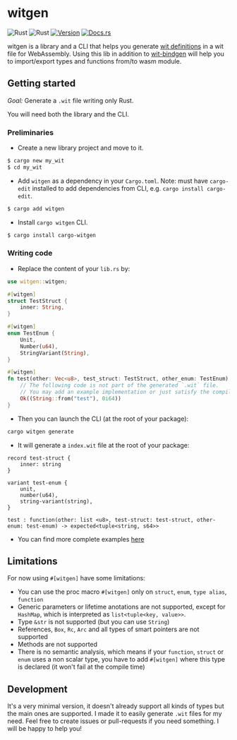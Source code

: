 # witgen

![Rust](https://img.shields.io/badge/rust-stable-brightgreen.svg)
![Rust](https://github.com/bnjjj/witgen/workflows/Rust/badge.svg)
[![Version](https://img.shields.io/crates/v/witgen.svg)](https://crates.io/crates/witgen)
[![Docs.rs](https://docs.rs/witgen/badge.svg)](https://docs.rs/witgen)

witgen is a library and a CLI that helps you generate [wit definitions](https://github.com/bytecodealliance/wit-bindgen/blob/main/WIT.md) in a wit file for WebAssembly. Using this lib in addition to [wit-bindgen](https://github.com/bytecodealliance/wit-bindgen) will help you to import/export types and functions from/to wasm module.

## Getting started

_Goal:_ Generate a `.wit` file writing only Rust.

You will need both the library and the CLI.

### Preliminaries

- Create a new library project and move to it.

```bash
$ cargo new my_wit
$ cd my_wit
```

- Add `witgen` as a dependency in your `Cargo.toml`. Note: must have `cargo-edit` installed to add dependencies from CLI, e.g. `cargo install cargo-edit`.

```bash
$ cargo add witgen
```

- Install `cargo witgen` CLI.

```bash
$ cargo install cargo-witgen
```

### Writing code

- Replace the content of your `lib.rs` by:

```rust
use witgen::witgen;

#[witgen]
struct TestStruct {
    inner: String,
}

#[witgen]
enum TestEnum {
    Unit,
    Number(u64),
    StringVariant(String),
}

#[witgen]
fn test(other: Vec<u8>, test_struct: TestStruct, other_enum: TestEnum) -> Result<(String, i64), String> {
    // The following code is not part of the generated `.wit` file.
    // You may add an example implementation or just satisfy the compiler with a `todo!()`.
    Ok((String::from("test"), 0i64))
}
```

- Then you can launch the CLI (at the root of your package):

```bash
cargo witgen generate
```

- It will generate a `index.wit` file at the root of your package:

```wit
record test-struct {
    inner: string
}

variant test-enum {
    unit,
    number(u64),
    string-variant(string),
}

test : function(other: list <u8>, test-struct: test-struct, other-enum: test-enum) -> expected<tuple<string, s64>>
```

- You can find more complete examples [here](./examples)

## Limitations

For now using `#[witgen]` have some limitations:

- You can use the proc macro `#[witgen]` only on `struct`, `enum`, `type alias`, `function`
- Generic parameters or lifetime anotations are not supported, except for `HashMap`, which is interpreted as `list<tuple<key, value>>`.
- Type `&str` is not supported (but you can use `String`)
- References, `Box`, `Rc`, `Arc` and all types of smart pointers are not supported
- Methods are not supported
- There is no semantic analysis, which means if your `function`, `struct` or `enum` uses a non scalar type, you have to add `#[witgen]` where this type is declared (it won't fail at the compile time)

## Development

It's a very minimal version, it doesn't already support all kinds of types but the main ones are supported. I made it to easily generate `.wit` files for my need. Feel free to create issues or pull-requests if you need something. I will be happy to help you!
